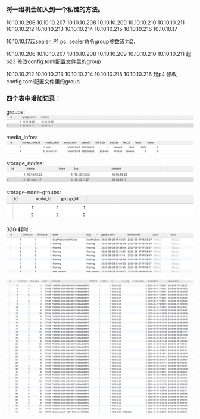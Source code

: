 ### 将一组机会加入到一个私链的方法。 

10.10.10.206
10.10.10.207
10.10.10.208
10.10.10.209
10.10.10.210
10.10.10.211
10.10.10.212
10.10.10.213
10.10.10.214
10.10.10.215
10.10.10.216
10.10.10.17



10.10.10.17起sealer,   P1 pc.  sealer命令group参数该为2， 

10.10.10.206
10.10.10.207
10.10.10.208
10.10.10.209
10.10.10.210
10.10.10.211 起p23  修改config.toml配置文件里的group


10.10.10.212
10.10.10.213
10.10.10.214
10.10.10.215
10.10.10.216  起p4  修改config.toml配置文件里的group

### 四个表中增加记录： 
groups:
![-w898](media/15934173488800.jpg)

media_infos:
![-w898](media/15934173321341.jpg)


storage_nodes:
![-w704](media/15934173983354.jpg)

storage-node-groups:
![-w488](media/15934174214873.jpg)




32G 耗时：
![-w890](media/15934357173113.jpg)


![-w1154](media/15934357674818.jpg)

